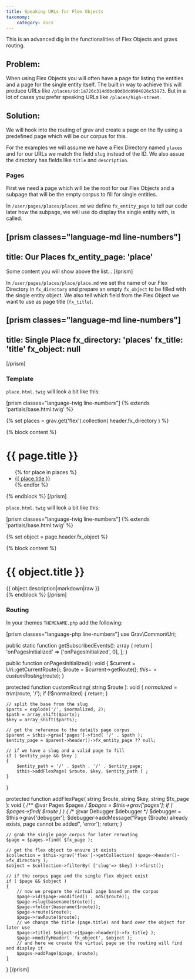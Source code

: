 ```yaml
---
title: Speaking URLs for Flex Objects
taxonomy:
    category: docs
---
```


This is an advanced dig in the functionalities of Flex Objects and gravs routing.

## Problem:

When using Flex Objects you will often have a page for listing the entities and a page for the single entity itself. The built in way to achieve this will produce URLs like `/places/id:1a726c314d6bc80d0dc0904026c53973`. But in a lot of cases you prefer speaking URLs like `/places/high-street`.

## Solution:

We will hook into the routing of grav and create a page on the fly using a predefined page which will be our corpus for this.

For the examples we will assume we have a Flex Directory named `places` and for our URLs we match the field `slug` instead of the ID. We also assue the directory has fields like `title` and `description`.

### Pages

First we need a page which will be the root for our Flex Objects and a subpage that will be the empty corpus to fill for single entities.

In `/user/pages/places/places.md` we define `fx_entity_page` to tell our code later how the subpage, we will use do display the single entity with, is called.

[prism classes="language-md line-numbers"]
---
title: Our Places
fx_entity_page: 'place'
---
Some content you will show above the list…
[/prism]

In `/user/pages/places/place/place.md` we set the name of our Flex Directory in `fx_directory` and prepare an empty `fx_object` to be filled with the single entity object. We also tell which field from the Flex Object we want to use as page title (`fx_title`).

[prism classes="language-md line-numbers"]
---
title: Single Place
fx_directory: 'places'
fx_title: 'title'
fx_object: null
---
[/prism]

### Template

`place.html.twig` will look a bit like this:

[prism classes="language-twig line-numbers"]
{% extends 'partials/base.html.twig' %}

{% set places = grav.get('flex').collection( header.fx_directory ) %}

{% block content %}
    <h1 class="headline">
        {{ page.title }}
    </h1>
    <ul class="places__list">
        {% for place in places %}
            <li class="places__item">
                <a href="{{ uri.path }}/{{ place.slug }}">
                    {{ place.title }}
                </a>
            </li>
        {% endfor %}
    </ul>
{% endblock %}
[/prism]

`place.html.twig` will look a bit like this:

[prism classes="language-twig line-numbers"]
{% extends 'partials/base.html.twig' %}

{% set object = page.header.fx_object %}

{% block content %}
    <h1 class="headline">
        {{ object.title }}
    </h1>
    <div class="textflow">
        {{ object.description|markdown|raw }}
    </div>
{% endblock %}
[/prism]

### Routing

In your themes `THEMENAME.php` add the following:

[prism classes="language-php line-numbers"]
use Grav\Common\Uri;

public static function getSubscribedEvents(): array
{
    return [
        'onPagesInitialized'       => ['onPagesInitialized', 0],
    ];
}

public function onPagesInitialized(): void
{
    $current = Uri::getCurrentRoute();
    $route = $current->getRoute();
    $this->customRouting($route);
}

protected function customRouting( string $route ): void
{
    $normalized = trim($route, '/');
    if (!$normalized) {
        return;
    }

    // split the base from the slug
    $parts = explode('/', $normalized, 2);
    $path = array_shift($parts);
    $key = array_shift($parts);

    // get the reference to the details page corpus
    $parent = $this->grav['pages']->find( '/' . $path );
    $entity_page = $parent->header()->fx_entity_page ?? null;

    // if we have a slug and a valid page to fill
    if ( $entity_page && $key )
    {
        $entity_path = '/' . $path . '/' . $entity_page;
        $this->addFlexPage( $route, $key, $entity_path ) ;
    }
}

protected function addFlexPage( string $route, string $key, string $fx_page ): void
{
    /** @var Pages $pages */
    $pages = $this->grav['pages'];
    if ( $pages->find( $route ) )
    {
        /** @var Debugger $debugger */
        $debugger = $this->grav['debugger'];
        $debugger->addMessage("Page {$route} already exists, page cannot be added", 'error');
        return;
    }

    // grab the single page corpus for later rerouting
    $page = $pages->find( $fx_page );

    // get the flex object to ensure it exists
    $collection = $this->grav['flex']->getCollection( $page->header()->fx_directory );
    $object = $collection->filterBy( ['slug'=> $key] )->first();

    // if the corpus page and the single flex object exist
    if ( $page && $object )
    {
        // now we prepare the virtual page based on the corpus
        $page->id($page->modified() . md5($route));
        $page->slug(basename($route));
        $page->folder(basename($route));
        $page->route($route);
        $page->rawRoute($route);
        // we change the title (page.title) and hand over the object for later use
        $page->title( $object->{$page->header()->fx_title} );
        $page->modifyHeader( 'fx_object', $object );
        // and here we create the virtual page so the routing will find and display it
        $pages->addPage($page, $route);
    }
}
[/prism]